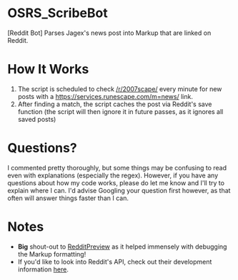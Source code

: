 # OSRS_ScribeBot
[Reddit Bot] Parses Jagex's news post into Markup that are linked on Reddit.

# How It Works
1. The script is scheduled to check [/r/2007scape/](https://www.reddit.com/r/2007scape/new) every minute for new posts with a https://services.runescape.com/m=news/ link.
2. After finding a match, the script caches the post via Reddit's save function (the script will then ignore it in future passes, as it ignores all saved posts)

# Questions?
I commented pretty thoroughly, but some things may be confusing to read even with explanations (especially the regex). However, if you have any questions about how my code works, please do let me know and I'll try to explain where I can. I'd advise Googling your question first however, as that often will answer things faster than I can.

# Notes
* **Big** shout-out to [RedditPreview](http://redditpreview.com/) as it helped immensely with debugging the Markup formatting!
* If you'd like to look into Reddit's API, check out their development information [here](https://www.reddit.com/dev/api/).